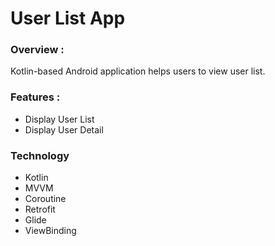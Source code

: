 # User List App

### Overview :
Kotlin-based Android application helps users to view user list.

### Features :
* Display User List
* Display User Detail

### Technology
* Kotlin
* MVVM
* Coroutine
* Retrofit
* Glide
* ViewBinding